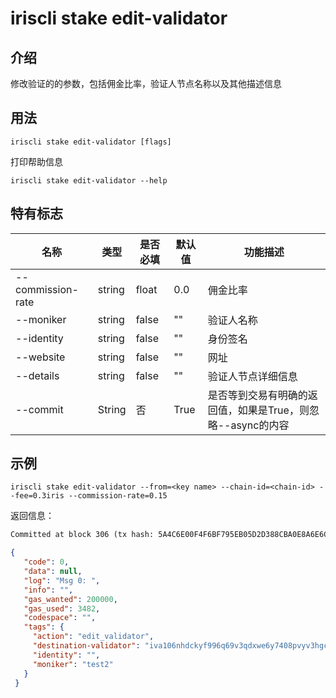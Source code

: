 # iriscli stake edit-validator

## 介绍

修改验证的的参数，包括佣金比率，验证人节点名称以及其他描述信息

## 用法

```
iriscli stake edit-validator [flags]
```
打印帮助信息
```
iriscli stake edit-validator --help
```

## 特有标志

| 名称                | 类型   | 是否必填 | 默认值   | 功能描述         |
| --------------------| -----  | -------- | -------- | ------------------------------------------------------------------- |
| --commission-rate   | string | float    | 0.0      | 佣金比率 |
| --moniker           | string | false    | ""       | 验证人名称 |
| --identity          | string | false    | ""       | 身份签名 |
| --website           | string | false    | ""       | 网址  |
| --details           | string | false    | ""       | 验证人节点详细信息 |
| --commit         | String | 否     | True                  |是否等到交易有明确的返回值，如果是True，则忽略--async的内容|


## 示例

```
iriscli stake edit-validator --from=<key name> --chain-id=<chain-id> --fee=0.3iris --commission-rate=0.15
```
返回信息：
```txt
Committed at block 306 (tx hash: 5A4C6E00F4F6BF795EB05D2D388CBA0E8A6E6CF17669314B1EE6A31729A22450, response: {Code:0 Data:[] Log:Msg 0:  Info: GasWanted:200000 GasUsed:3398 Tags:[{Key:[97 99 116 105 111 110] Value:[115 101 114 118 105 99 101 45 119 105 116 104 100 114 97 119 45 102 101 101 115] XXX_NoUnkeyedLiteral:{} XXX_unrecognized:[] XXX_sizecache:0} {Key:[99 111 109 112 108 101 116 101 67 111 110 115 117 109 101 100 84 120 70 101 101 45 105 114 105 115 45 97 116 116 111] Value:[34 54 55 57 54 48 48 48 48 48 48 48 48 48 48 48 34] XXX_NoUnkeyedLiteral:{} XXX_unrecognized:[] XXX_sizecache:0}] Codespace: XXX_NoUnkeyedLiteral:{} XXX_unrecognized:[] XXX_sizecache:0})
```
```json
{
   "code": 0,
   "data": null,
   "log": "Msg 0: ",
   "info": "",
   "gas_wanted": 200000,
   "gas_used": 3482,
   "codespace": "",
   "tags": {
     "action": "edit_validator",
     "destination-validator": "iva106nhdckyf996q69v3qdxwe6y7408pvyv3hgcms",
     "identity": "",
     "moniker": "test2"
   }
 }
```